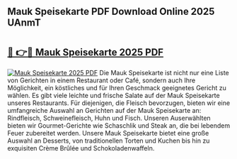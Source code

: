 ## Mauk Speisekarte PDF Download Online 2025 UAnmT

# <h2><a href="http://gc95w4.nevu.top/?p=Mauk+Speisekarte">🔗 👉🔴 Mauk Speisekarte 2025 PDF</a></h2>

[![Mauk Speisekarte 2025 PDF](https://i.imgur.com/dBaPXMq.png)](http://gc95w4.nevu.top/?p=Mauk+Speisekarte)
Die Mauk Speisekarte ist nicht nur eine Liste von Gerichten in einem Restaurant oder Café, sondern auch Ihre Möglichkeit, ein köstliches und für Ihren Geschmack geeignetes Gericht zu wählen. Es gibt viele leichte und frische Salate auf der Mauk Speisekarte unseres Restaurants. Für diejenigen, die Fleisch bevorzugen, bieten wir eine umfangreiche Auswahl an Gerichten auf der Mauk Speisekarte an: Rindfleisch, Schweinefleisch, Huhn und Fisch. Unseren Auserwählten bieten wir Gourmet-Gerichte wie Schaschlik und Steak an, die bei lebendem Feuer zubereitet werden. Unsere Mauk Speisekarte bietet eine große Auswahl an Desserts, von traditionellen Torten und Kuchen bis hin zu exquisiten Crème Brûlée und Schokoladenwaffeln.

